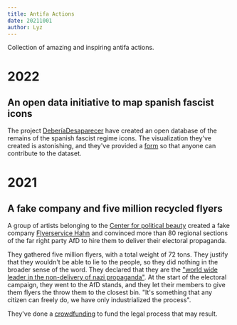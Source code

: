 ```yaml
---
title: Antifa Actions
date: 20211001
author: Lyz
---
```


Collection of amazing and inspiring antifa actions.

# 2022

## An open data initiative to map spanish fascist icons

The project [DeberíaDesaparecer](https://deberiadesaparecer.com) have created an
open database of the remains of the spanish fascist regime icons. The
visualization they've created is astonishing, and they've provided
a [form](https://docs.google.com/forms/d/e/1FAIpQLSc8jY6y0vcjQKNJBougQG_gTOUSfZGBhponOiwij9xVIwIafA/viewform?embedded=true)
so that anyone can contribute to the dataset.

# 2021

## A fake company and five million recycled flyers

A group of artists belonging to the [Center for political
beauty](https://politicalbeauty.com/) created a fake company [Flyerservice
Hahn](https://www.flyerservice-hahn.de/) and convinced more than 80 regional
sections of the far right party AfD to hire them to deliver their electoral
propaganda.

They gathered five million flyers, with a total weight of 72 tons. They justify
that they wouldn't be able to lie to the people, so they did nothing in the
broader sense of the word. They declared that they are the ["world wide leader in
the non-delivery of nazi
propaganda"](https://www.youtube.com/watch?v=qcBVq-PtrpY). At the start of the
electoral campaign, they went to the AfD stands, and they let their members to
give them flyers the throw them to the closest bin. "It's something that any
citizen can freely do, we have only industrialized the process".

They've done a [crowdfunding](https://afd-muell.de/) to fund the legal process
that may result.
